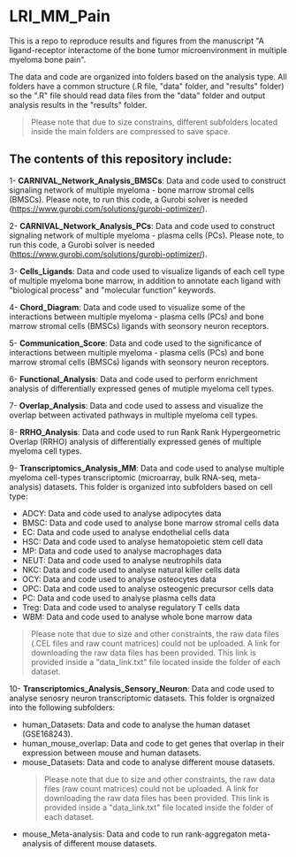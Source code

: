 # LRI_MM_Pain

This is a repo to reproduce results and figures from the manuscript "A ligand-receptor interactome of the bone tumor microenvironment in multiple myeloma bone pain".

The data and code are organized into folders based on the analysis type. All folders have a common structure (.R file, "data" folder, and "results" folder) so the ".R" file should read data files from the "data" folder and output analysis results in the "results" folder.

> Please note that due to size constrains, different subfolders located inside the main folders are compressed to save space.

The contents of this repository include:
---------------------------------------

1- **CARNIVAL_Network_Analysis_BMSCs**: Data and code used to construct signaling network of multiple myeloma - bone marrow stromal cells (BMSCs). Please note, to run this code, a Gurobi solver is needed (https://www.gurobi.com/solutions/gurobi-optimizer/). 

2- **CARNIVAL_Network_Analysis_PCs**: Data and code used to construct signaling network of multiple myeloma - plasma cells (PCs). Please note, to run this code, a Gurobi solver is needed (https://www.gurobi.com/solutions/gurobi-optimizer/). 

3- **Cells_Ligands**: Data and code used to visualize ligands of each cell type of multiple myeloma bone marrow, in addition to annotate each ligand with "biological process" and "molecular function" keywords. 

4- **Chord_Diagram**: Data and code used to visualize some of the interactions between multiple myeloma - plasma cells (PCs) and bone marrow stromal cells (BMSCs) ligands with seonsory neuron receptors. 

5- **Communication_Score**: Data and code used to the significance of interactions between multiple myeloma - plasma cells (PCs) and bone marrow stromal cells (BMSCs) ligands with seonsory neuron receptors.

6- **Functional_Analysis**: Data and code used to perform enrichment analysis of differentially expressed genes of mutiple myeloma cell types. 

7- **Overlap_Analysis**: Data and code used to assess and visualize the overlap between activated pathways in multiple myeloma cell types. 

8- **RRHO_Analysis**: Data and code used to run Rank Rank Hypergeometric Overlap (RRHO) analysis of differentially expressed genes of multiple myeloma cell types. 

9- **Transcriptomics_Analysis_MM**: Data and code used to analyse multiple myeloma cell-types transcriptomic (microarray, bulk RNA-seq, meta-analysis) datasets. This folder is organized into subfolders based on cell type:

 - ADCY: Data and code used to analyse adipocytes data
 - BMSC: Data and code used to analyse bone marrow stromal cells data
 - EC: Data and code used to analyse endothelial cells data
 - HSC: Data and code used to analyse hematopoietic stem cell data
 - MP: Data and code used to analyse macrophages data
 - NEUT: Data and code used to analyse neutrophils data
 - NKC: Data and code used to analyse natural killer cells data
 - OCY: Data and code used to analyse osteocytes data
 - OPC: Data and code used to analyse osteogenic precursor cells data
 - PC: Data and code used to analyse plasma cells data
 - Treg: Data and code used to analyse regulatory T cells data
 - WBM: Data and code used to analyse whole bone marrow data

 > Please note that due to size and other constraints, the raw data files (.CEL files and raw count matrices) could not be uploaded.
 > A link for downloading the raw data files has been provided. This link is provided inside a "data_link.txt" file located inside the folder of each dataset. 

10- **Transcriptomics_Analysis_Sensory_Neuron**: Data and code used to analyse senosry neuron transcriptomic datasets. This folder is orgnaized into the following subfolders:

  - human_Datasets: Data and code to analyse the human dataset (GSE168243).
  - human_mouse_overlap:  Data and code to get genes that overlap in their expression between mouse and human datasets. 
  - mouse_Datasets: Data and code to analyse different mouse datasets.
      > Please note that due to size and other constraints, the raw data files (raw count matrices) could not be uploaded.
      > A link for downloading the raw data files has been provided. This link is provided inside a "data_link.txt" file located inside the folder of each dataset. 
  - mouse_Meta-analysis: Data and code to run rank-aggregaton meta-analysis of different mouse datasets.


